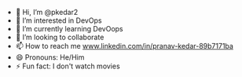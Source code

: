 - 👋 Hi, I’m @pkedar2
- 👀 I’m interested in DevOps
- 🌱 I’m currently learning DevOops
- 💞️ I’m looking to collaborate 
- 📫 How to reach me www.linkedin.com/in/pranav-kedar-89b7171ba
- 😄 Pronouns: He/Him
- ⚡ Fun fact: I don't watch movies

<!---
pkedar2/pkedar2 is a ✨ special ✨ repository because its `README.md` (this file) appears on your GitHub profile.
You can click the Preview link to take a look at your changes.
--->
